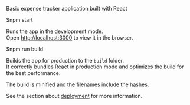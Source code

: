 Basic expense tracker application built with React

$npm start

Runs the app in the development mode.<br />
Open [http://localhost:3000](http://localhost:3000) to view it in the browser.


$npm run build

Builds the app for production to the `build` folder.<br />
It correctly bundles React in production mode and optimizes the build for the best performance.

The build is minified and the filenames include the hashes.<br />

See the section about [deployment](https://facebook.github.io/create-react-app/docs/deployment) for more information.


